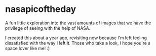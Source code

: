 # nasapicoftheday
A fun little exploration into the vast amounts of images that we have the privilege of seeing with the help of NASA. 

I created this about a year ago, revisiting now because I'm left feeling dissatisfied with the way I left it. 
Those who take a look, I hope you're a space lover like me! :)
